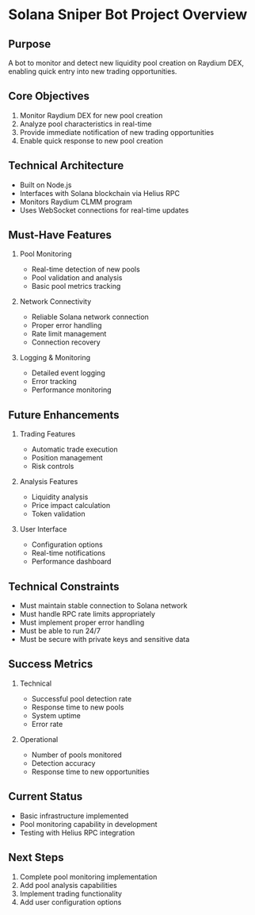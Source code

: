# Solana Sniper Bot Project Overview

## Purpose
A bot to monitor and detect new liquidity pool creation on Raydium DEX, enabling quick entry into new trading opportunities.

## Core Objectives
1. Monitor Raydium DEX for new pool creation
2. Analyze pool characteristics in real-time
3. Provide immediate notification of new trading opportunities
4. Enable quick response to new pool creation

## Technical Architecture
- Built on Node.js
- Interfaces with Solana blockchain via Helius RPC
- Monitors Raydium CLMM program
- Uses WebSocket connections for real-time updates

## Must-Have Features
1. Pool Monitoring
   - Real-time detection of new pools
   - Pool validation and analysis
   - Basic pool metrics tracking

2. Network Connectivity
   - Reliable Solana network connection
   - Proper error handling
   - Rate limit management
   - Connection recovery

3. Logging & Monitoring
   - Detailed event logging
   - Error tracking
   - Performance monitoring

## Future Enhancements
1. Trading Features
   - Automatic trade execution
   - Position management
   - Risk controls

2. Analysis Features
   - Liquidity analysis
   - Price impact calculation
   - Token validation

3. User Interface
   - Configuration options
   - Real-time notifications
   - Performance dashboard

## Technical Constraints
- Must maintain stable connection to Solana network
- Must handle RPC rate limits appropriately
- Must implement proper error handling
- Must be able to run 24/7
- Must be secure with private keys and sensitive data

## Success Metrics
1. Technical
   - Successful pool detection rate
   - Response time to new pools
   - System uptime
   - Error rate

2. Operational
   - Number of pools monitored
   - Detection accuracy
   - Response time to new opportunities

## Current Status
- Basic infrastructure implemented
- Pool monitoring capability in development
- Testing with Helius RPC integration

## Next Steps
1. Complete pool monitoring implementation
2. Add pool analysis capabilities
3. Implement trading functionality
4. Add user configuration options